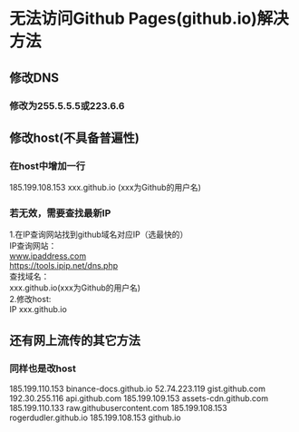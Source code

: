# 无法访问Github Pages(github.io)解决方法
## 修改DNS
### 修改为255.5.5.5或223.6.6
## 修改host(不具备普遍性)
### 在host中增加一行
185.199.108.153 xxx.github.io
(xxx为Github的用户名)
### 若无效，需要查找最新IP
1.在IP查询网站找到github域名对应IP（选最快的）  
IP查询网站：  
www.ipaddress.com  
https://tools.ipip.net/dns.php  
查找域名：  
xxx.github.io(xxx为Github的用户名)  
2.修改host:  
IP xxx.github.io  
## 还有网上流传的其它方法
### 同样也是改host
185.199.110.153 binance-docs.github.io
52.74.223.119 gist.github.com
192.30.255.116 api.github.com
185.199.109.153 assets-cdn.github.com
185.199.110.133 raw.githubusercontent.com
185.199.108.153 rogerdudler.github.io
185.199.108.153 github.io